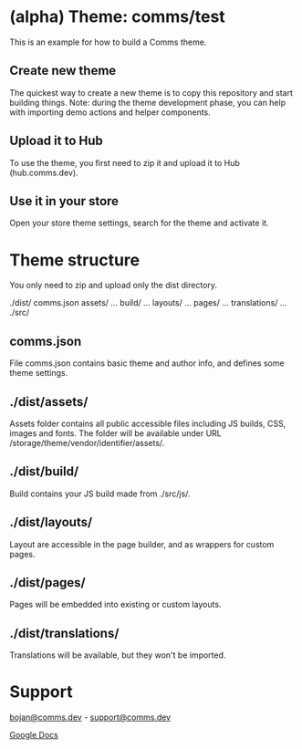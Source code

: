 # (alpha) Theme: comms/test
This is an example for how to build a Comms theme.

## Create new theme
The quickest way to create a new theme is to copy this repository and start building things.
Note: during the theme development phase, you can help with importing demo actions and helper components.

## Upload it to Hub
To use the theme, you first need to zip it and upload it to Hub (hub.comms.dev).

## Use it in your store
Open your store theme settings, search for the theme and activate it.

# Theme structure
You only need to zip and upload only the dist directory.

./dist/
  comms.json
  assets/
    ...
  build/
    ...
  layouts/
    ...
  pages/
    ...
  translations/
    ...
./src/

## comms.json
File comms.json contains basic theme and author info, and defines some theme settings.

## ./dist/assets/
Assets folder contains all public accessible files including JS builds, CSS, images and fonts. The folder will be available under URL /storage/theme/vendor/identifier/assets/.

## ./dist/build/
Build contains your JS build made from ./src/js/.

## ./dist/layouts/
Layout are accessible in the page builder, and as wrappers for custom pages.

## ./dist/pages/
Pages will be embedded into existing or custom layouts.

## ./dist/translations/
Translations will be available, but they won't be imported.

# Support
bojan@comms.dev - support@comms.dev

[Google Docs](https://docs.google.com/document/d/1IMnrldSreonteAo2hb9GwwMbqiQpTB_zcaQGfOabJmc)